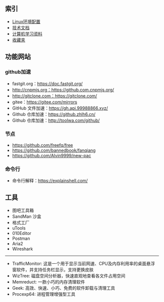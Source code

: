 ## 索引 <!-- {docsify-ignore-all} -->
- [Linux环境配置](Linux环境配置.md)
- [技术文档](技术文档.md) 
- [计算机学习资料](计算机学习资料.md)
- [收藏夹](收藏夹.md)  

## 功能网站
### github加速
- fastgit.org：https://doc.fastgit.org/
- http://cnpmjs.org：https://github.com.cnpmjs.org/
- http://gitclone.com：https://gitclone.com/
- gitee：https://gitee.com/mirrors
- GitHub 文件加速：https://gh.api.99988866.xyz/
- Github 仓库加速：https://github.zhlh6.cn/
- Github 仓库加速：http://toolwa.com/github/
    
### 节点
- https://github.com/freefq/free
- https://github.com/bannedbook/fanqiang
- https://github.com/Alvin9999/new-pac

### 命令行
- 命令行解释：https://explainshell.com/

## 工具
- 图吧工具箱
- SandMan 沙盒
- 格式工厂
- uTools
- 010Editor
- Postman
- Aria2
- Wireshark

***

- TrafficMonitor: 这是一个用于显示当前网速、CPU及内存利用率的桌面悬浮窗软件，并支持任务栏显示，支持更换皮肤
- WizTree: 磁盘空间分析器，快速直观地查看各文件占用空间
- Memreduct: 一款小巧的内存清理软件
- Geek: 高效、快速、小巧、免费的软件卸载与清理工具
- Procexp64: 进程管理增强型工具

